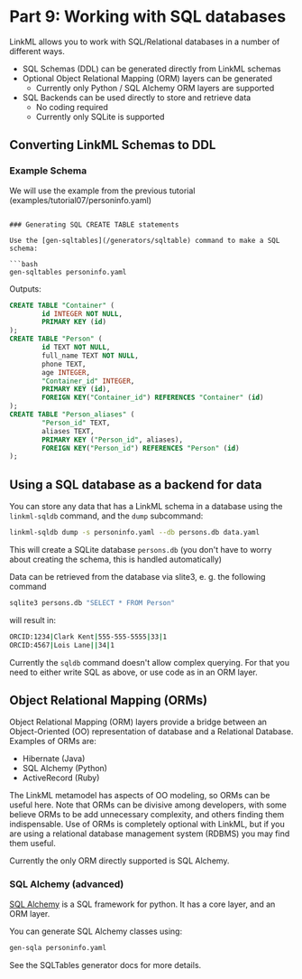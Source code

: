 # Part 9: Working with SQL databases

LinkML allows you to work with SQL/Relational databases in a number of different ways.

* SQL Schemas (DDL) can be generated directly from LinkML schemas
* Optional Object Relational Mapping (ORM) layers can be generated
    - Currently only Python / SQL Alchemy ORM layers are supported
* SQL Backends can be used directly to store and retrieve data
    - No coding required
    - Currently only SQLite is supported

## Converting LinkML Schemas to DDL

### Example Schema

We will use the example from the previous tutorial (examples/tutorial07/personinfo.yaml)
```

### Generating SQL CREATE TABLE statements

Use the [gen-sqltables](/generators/sqltable) command to make a SQL schema:

```bash
gen-sqltables personinfo.yaml
```

Outputs:

```sql
CREATE TABLE "Container" (
        id INTEGER NOT NULL,
        PRIMARY KEY (id)
);
CREATE TABLE "Person" (
        id TEXT NOT NULL,
        full_name TEXT NOT NULL,
        phone TEXT,
        age INTEGER,
        "Container_id" INTEGER,
        PRIMARY KEY (id),
        FOREIGN KEY("Container_id") REFERENCES "Container" (id)
);
CREATE TABLE "Person_aliases" (
        "Person_id" TEXT,
        aliases TEXT,
        PRIMARY KEY ("Person_id", aliases),
        FOREIGN KEY("Person_id") REFERENCES "Person" (id)
);
```

## Using a SQL database as a backend for data

You can store any data that has a LinkML schema in a database using the `linkml-sqldb` command, and the `dump` subcommand:

```bash
linkml-sqldb dump -s personinfo.yaml --db persons.db data.yaml
```

This will create a SQLite database `persons.db` (you don't have to worry about creating the schema, this is handled automatically)

Data can be retrieved from the database via slite3, e. g. the following command

```bash
sqlite3 persons.db "SELECT * FROM Person"
```

will result in:
```bash
ORCID:1234|Clark Kent|555-555-5555|33|1
ORCID:4567|Lois Lane||34|1
```

Currently the `sqldb` command doesn't allow complex querying. For that you need to either write SQL as above, or use code as in an ORM layer.

## Object Relational Mapping (ORMs)

Object Relational Mapping (ORM) layers provide a bridge between an
Object-Oriented (OO) representation of database and a Relational
Database. Examples of ORMs are:

* Hibernate (Java)
* SQL Alchemy (Python)
* ActiveRecord (Ruby)

The LinkML metamodel has aspects of OO modeling, so ORMs can be useful
here. Note that ORMs can be divisive among developers, with some
believe ORMs to be add unnecessary complexity, and others finding them
indispensable. Use of ORMs is completely optional with LinkML, but if
you are using a relational database management system (RDBMS) you may find them useful.

Currently the only ORM directly supported is SQL Alchemy.

### SQL Alchemy (advanced)

[SQL Alchemy](https://docs.sqlalchemy.org/) is a SQL framework for python. It has a core layer, and an ORM layer.

You can generate SQL Alchemy classes using:

```bash
gen-sqla personinfo.yaml
```

See the SQLTables generator docs for more details.
